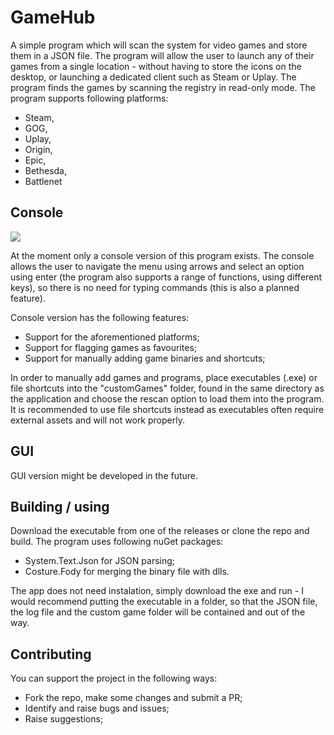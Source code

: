 # GameHub
A simple program which will scan the system for video games and store them in a JSON file. The program will allow the user to launch any of their games from a single location - without having to store the icons on the desktop, or launching a dedicated client such as Steam or Uplay. The program finds the games by scanning the registry in read-only mode. The program supports following platforms:
- Steam,
- GOG,
- Uplay,
- Origin,
-	Epic,
-	Bethesda,
-	Battlenet 

## Console

![](GLConsole.gif)

At the moment only a console version of this program exists. The console allows the user to navigate the menu using arrows and select an option using enter (the program also supports a range of functions, using different keys), so there is no need for typing commands (this is also a planned feature).

Console version has the following features:
- Support for the aforementioned platforms;
- Support for flagging games as favourites;
- Support for manually adding game binaries and shortcuts;

In order to manually add games and programs, place executables (.exe) or file shortcuts into the "customGames" folder, found in the same directory as the application and choose the rescan option to load them into the program. It is recommended to use file shortcuts instead as executables often require external assets and will not work properly.

## GUI
GUI version might be developed in the future. 

## Building / using
Download the executable from one of the releases or clone the repo and build. The program uses following nuGet packages:
- System.Text.Json for JSON parsing;
- Costure.Fody for merging the binary file with dlls.

The app does not need instalation, simply download the exe and run - I would recommend putting the executable in a folder, so that the JSON file, the log file and the custom game folder will be contained and out of the way.


## Contributing
You can support the project in the following ways:
- Fork the repo, make some changes and submit a PR;
- Identify and raise bugs and issues;
- Raise suggestions;
